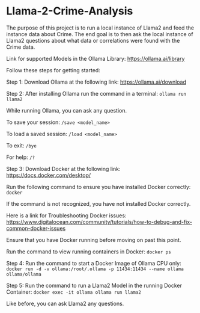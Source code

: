 # Llama-2-Crime-Analysis



The purpose of this project is to run a local instance of Llama2
and feed the instance data about Crime. The end goal is to then
ask the local instance of Llama2 questions about what data or
correlations were found with the Crime data.



Link for supported Models in the Ollama Library:
https://ollama.ai/library



Follow these steps for getting started:

Step 1:
Download Ollama at the following link:
https://ollama.ai/download

Step 2:
After installing Ollama run the command in a terminal:
`ollama run llama2`

While running Ollama, you can ask any question.

To save your session:
`/save <model_name>`

To load a saved session:
`/load <model_name>`

To exit:
`/bye`

For help:
`/?`

Step 3:
Download Docker at the following link:
https://docs.docker.com/desktop/

Run the following command to ensure you have installed Docker correctly:
`docker`

If the command is not recognized, you have not installed Docker correctly.

Here is a link for Troubleshooting Docker issues:
https://www.digitalocean.com/community/tutorials/how-to-debug-and-fix-common-docker-issues

Ensure that you have Docker running before moving on past this point.

Run the command to view running containers in Docker:
`docker ps`

Step 4:
Run the command to start a Docker Image of Ollama CPU only:
`docker run -d -v ollama:/root/.ollama -p 11434:11434 --name ollama ollama/ollama`

Step 5:
Run the command to run a Llama2 Model in the running Docker Container:
`docker exec -it ollama ollama run llama2`

Like before, you can ask Llama2 any questions.